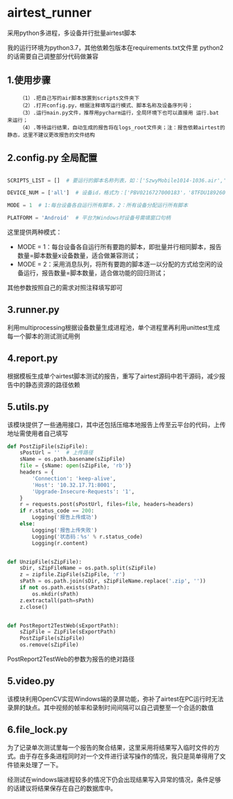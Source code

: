# airtest_runner
采用python多进程，多设备并行批量airtest脚本

我的运行环境为python3.7，其他依赖包版本在requirements.txt文件里
python2的话需要自己调整部分代码做兼容

## 1.使用步骤

		（1）.把自己写的air脚本放置到scripts文件夹下
		（2）.打开config.py，根据注释填写运行模式、脚本名称及设备序列号；
		（3）.运行main.py文件，推荐用pycharm运行，全局环境下也可以直接用 运行.bat 来运行；
		（4）.等待运行结果，自动生成的报告将在logs_root文件夹；注：报告依赖airtest的静态，这里不建议更改报告的文件结构
 
## 2.config.py 全局配置

```python

SCRIPTS_LIST = []  # 要运行的脚本名称列表，如：['SzwyMobile1014-1036.air','hh.air']，无内容则按顺序运行scripts目录下所有脚本

DEVICE_NUM = ['all']  # 设备id，格式为：['PBV0216727000183'，'8TFDU18926001948']，为空默认选取电脑上连的第一台设备，['all']则运行所有设备

MODE = 1  # 1:每台设备各自运行所有脚本，2：所有设备分配运行所有脚本

PLATFORM = 'Android'  # 平台为Windows时设备号需填窗口句柄

```

这里提供两种模式：
 - MODE = 1：每台设备各自运行所有要跑的脚本，即批量并行相同脚本，报告数量=脚本数量x设备数量，适合做兼容测试；
 - MODE = 2：采用消息队列，将所有要跑的脚本逐一以分配的方式给空闲的设备运行，报告数量=脚本数量，适合做功能的回归测试；

其他参数按照自己的需求对照注释填写即可

## 3.runner.py 
利用multiprocessing根据设备数量生成进程池，单个进程里再利用unittest生成每一个脚本的测试测试用例

## 4.report.py
根据模板生成单个airtest脚本测试的报告，重写了airtest源码中若干源码，减少报告中的静态资源的路径依赖

## 5.utils.py
该模块提供了一些通用接口，其中还包括压缩本地报告上传至云平台的代码，上传地址需使用者自己填写

```python
def PostZipFile(sZipFile):
	sPostUrl = ''  # 上传路径
	sName = os.path.basename(sZipFile)
	file = {sName: open(sZipFile, 'rb')}
	headers = {
		'Connection': 'keep-alive',
		'Host': '10.32.17.71:8001',
		'Upgrade-Insecure-Requests': '1',
	}
	r = requests.post(sPostUrl, files=file, headers=headers)
	if r.status_code == 200:
		Logging('报告上传成功')
	else:
		Logging('报告上传失败')
		Logging('状态码：%s' % r.status_code)
		Logging(r.content)


def UnzipFile(sZipFile):
	sDir, sZipFileName = os.path.split(sZipFile)
	z = zipfile.ZipFile(sZipFile, 'r')
	sPath = os.path.join(sDir, sZipFileName.replace('.zip', ''))
	if not os.path.exists(sPath):
		os.mkdir(sPath)
	z.extractall(path=sPath)
	z.close()


def PostReport2TestWeb(sExportPath):
	sZipFile = ZipFile(sExportPath)
	PostZipFile(sZipFile)
	os.remove(sZipFile)
```
PostReport2TestWeb的参数为报告的绝对路径

## 5.video.py
该模块利用OpenCV实现Windows端的录屏功能，弥补了airtest在PC运行时无法录屏的缺点。其中视频的帧率和录制时间间隔可以自己调整至一个合适的数值

## 6.file_lock.py
为了记录单次测试里每一个报告的聚合结果，这里采用将结果写入临时文件的方式。由于存在多条进程同时对一个文件进行读写操作的情况，我只是简单得用了文件锁来处理了一下。

经测试在windows端进程较多的情况下仍会出现结果写入异常的情况，条件足够的话建议将结果保存在自己的数据库中。

